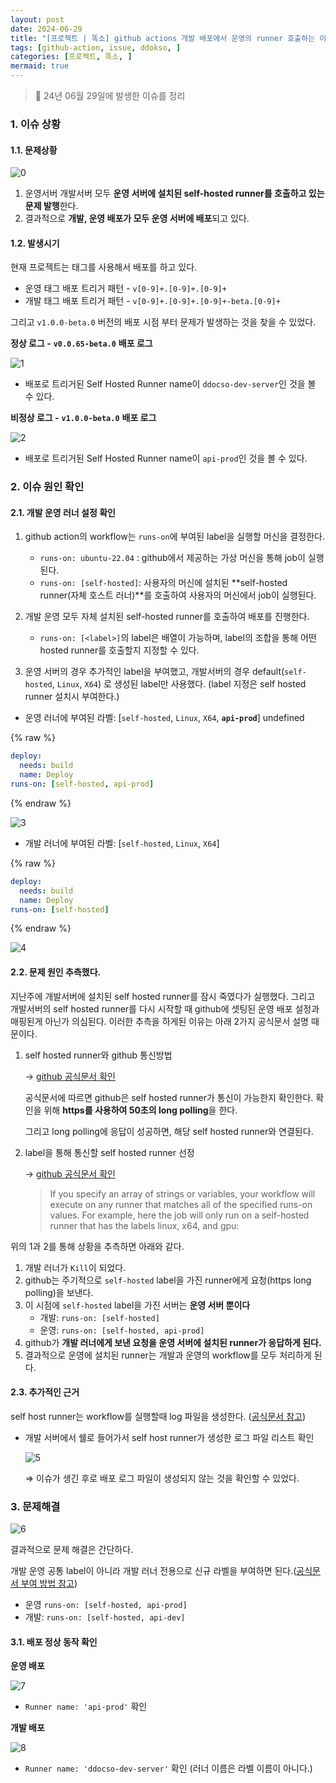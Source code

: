 ```yaml
---
layout: post
date: 2024-06-29
title: "[프로젝트 | 똑소] github actions 개발 배포에서 운영의 runner 호출하는 이슈 정리"
tags: [github-action, issue, ddokso, ]
categories: [프로젝트, 똑소, ]
mermaid: true
---
```



> 📌 24년 06월 29일에 발생한 이슈를 정리



### 1. 이슈 상황



#### 1.1. 문제상황


![0](/assets/img/2024-06-29-프로젝트--똑소-github-actions-개발-배포에서-운영의-runner-호출하는-이슈-정리.md/0.png)

1. 운영서버 개발서버 모두 **운영 서버에 설치된 self-hosted runner를 호출하고 있는 문제 발행**한다.
2. 결과적으로 **개발, 운영 배포가 모두 운영 서버에 배포**되고 있다.


#### 1.2. 발생시기


현재 프로젝트는 태그를 사용해서 배포를 하고 있다. 

- 운영 태그 배포 트리거 패턴 - `v[0-9]+.[0-9]+.[0-9]+`
- 개발 태그 배포 트리거 패턴 - `v[0-9]+.[0-9]+.[0-9]+-beta.[0-9]+`

그리고 `v1.0.0-beta.0` 버전의 배포 시점 부터 문제가 발생하는 것을 찾을 수 있었다.


**정상 로그 -** **`v0.0.65-beta.0`** **배포 로그** 


![1](/assets/img/2024-06-29-프로젝트--똑소-github-actions-개발-배포에서-운영의-runner-호출하는-이슈-정리.md/1.png)

- 배포로 트리거된 Self Hosted Runner name이 `ddocso-dev-server`인 것을 볼 수 있다.

**비정상 로그 -** **`v1.0.0-beta.0`** **배포 로그**


![2](/assets/img/2024-06-29-프로젝트--똑소-github-actions-개발-배포에서-운영의-runner-호출하는-이슈-정리.md/2.png)

- 배포로 트리거된 Self Hosted Runner name이 `api-prod`인 것을 볼 수 있다.


### 2. 이슈 원인 확인



#### 2.1. 개발 운영 러너 설정 확인


1. github action의 workflow는 `runs-on`에 부여된 label을 실행할 머신을 결정한다.

	- `runs-on: ubuntu-22.04` : github에서 제공하는 가상 머신을 통해 job이 실행된다.
	- `runs-on: [self-hosted]`: 사용자의 머신에 설치된 **self-hosted runner(자체 호스트 러너)**를 호출하여 사용자의 머신에서 job이 실행된다.
1. 개발 운영 모두 자체 설치된 self-hosted runner를 호출하여 배포를 진행한다.
	- `runs-on: [<label>]`의 label은 배열이 가능하며, label의 조합을 통해 어떤 hosted runner를 호출할지 지정할 수 있다.

3. 운영 서버의 경우 추가적인 label을 부여했고, 개발서버의 경우 default(`self-hosted`, `Linux`, `X64`) 로 생성된 label만 사용했다. (label 지정은 self hosted runner 설치시 부여한다.)

- 운영 러너에 부여된 라벨: [`self-hosted`, `Linux`, `X64`, **`api-prod`**]
undefined

{% raw %}
```yaml
deploy:
  needs: build
  name: Deploy
runs-on: [self-hosted, api-prod]
```
{% endraw %}



![3](/assets/img/2024-06-29-프로젝트--똑소-github-actions-개발-배포에서-운영의-runner-호출하는-이슈-정리.md/3.png)

- 개발 러너에 부여된 라벨: [`self-hosted`, `Linux`, `X64`]


{% raw %}
```yaml
deploy:
  needs: build
  name: Deploy
runs-on: [self-hosted]
```
{% endraw %}



![4](/assets/img/2024-06-29-프로젝트--똑소-github-actions-개발-배포에서-운영의-runner-호출하는-이슈-정리.md/4.png)



#### 2.2. 문제 원인 추측했다.


지난주에 개발서버에 설치된 self hosted runner를 잠시 죽였다가 실행했다. 그리고 개발서버의 self hosted runner를 다시 시작할 때 github에 셋팅된 운영 배포 설정과 매핑된게 아닌가 의심된다.
이러한 추측을 하게된 이유는 아래 2가지 공식문서 설명 때문이다.

1. self hosted runner와 github 통신방법

	→ [github 공식문서 확인](https://docs.github.com/ko/actions/hosting-your-own-runners/managing-self-hosted-runners/about-self-hosted-runners#communication-between-self-hosted-runners-and-github)


	공식문서에 따르면 github은 self hosted runner가 통신이 가능한지 확인한다. 확인을 위해 **https를 사용하여 50초의 long polling**을 한다. 


	그리고 long polling에 응답이 성공하면, 해당 self hosted runner와 연결된다.

2. label을 통해 통신할 self hosted runner 선정

	→ [github 공식문서 확인](https://docs.github.com/ko/actions/writing-workflows/choosing-where-your-workflow-runs/choosing-the-runner-for-a-job#overview)


	> If you specify an array of strings or variables, your workflow will execute on any runner that matches all of the specified runs-on values. For example, here the job will only run on a self-hosted runner that has the labels linux, x64, and gpu:


위의 1과 2를 통해 상황을 추측하면 아래와 같다.

1. 개발 러너가 `Kill`이 되었다.
2. github는 주기적으로 `self-hosted` label을 가진 runner에게 요청(https long polling)을 보낸다.
3. 이 시점에 `self-hosted` label을 가진 서버는 **운영 서버 뿐이다**
	- 개발: `runs-on: [self-hosted]`
	- 운영: `runs-on: [self-hosted, api-prod]`
4. github가 **개발 러너에게 보낸 요청을 운영 서버에 설치된 runner가 응답하게 된다.**
5. 결과적으로 운영에 설치된 runner는 개발과 운영의 workflow를 모두 처리하게 된다.


#### 2.3. 추가적인 근거


self host runner는 workflow를 실행할때 log 파일을 생성한다. ([공식문서 참고](https://docs.github.com/ko/actions/hosting-your-own-runners/managing-self-hosted-runners/monitoring-and-troubleshooting-self-hosted-runners#reviewing-the-self-hosted-runner-application-log-files))

- 개발 서버에서 쉘로 들어가서 self host runner가 생성한 로그 파일 리스트 확인

	![5](/assets/img/2024-06-29-프로젝트--똑소-github-actions-개발-배포에서-운영의-runner-호출하는-이슈-정리.md/5.png)


	⇒ 이슈가 생긴 후로 배포 로그 파일이 생성되지 않는 것을 확인할 수 있었다.



### 3. 문제해결


![6](/assets/img/2024-06-29-프로젝트--똑소-github-actions-개발-배포에서-운영의-runner-호출하는-이슈-정리.md/6.png)


결과적으로 문제 해결은 간단하다.


개발 운영 공통 label이 아니라 개발 러너 전용으로 신규 라벨을 부여하면 된다.([공식문서 부여 방법 참고](https://docs.github.com/ko/actions/hosting-your-own-runners/managing-self-hosted-runners/using-labels-with-self-hosted-runners))

- 운영 `runs-on: [self-hosted, api-prod]`
- 개발: `runs-on: [self-hosted, api-dev]`


#### 3.1. 배포 정상 동작 확인


**운영 배포**


![7](/assets/img/2024-06-29-프로젝트--똑소-github-actions-개발-배포에서-운영의-runner-호출하는-이슈-정리.md/7.png)

- `Runner name: 'api-prod'` 확인

**개발 배포**


![8](/assets/img/2024-06-29-프로젝트--똑소-github-actions-개발-배포에서-운영의-runner-호출하는-이슈-정리.md/8.png)

- `Runner name: 'ddocso-dev-server'` 확인 (러너 이름은 라벨 이름이 아니다.)
